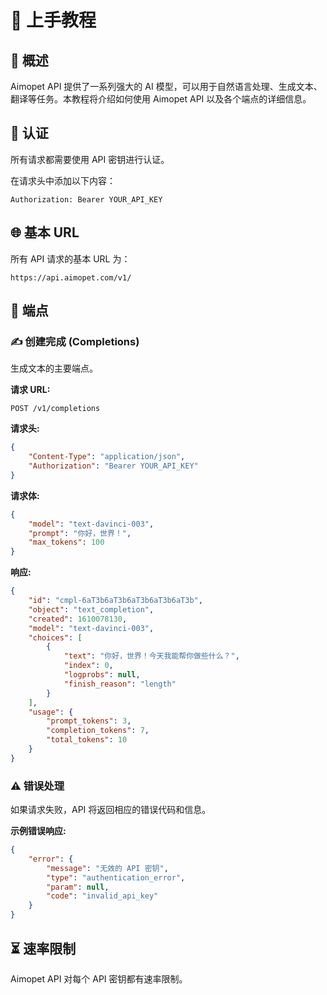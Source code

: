 # 📖 上手教程

## 📝 概述
Aimopet API 提供了一系列强大的 AI 模型，可以用于自然语言处理、生成文本、翻译等任务。本教程将介绍如何使用 Aimopet API 以及各个端点的详细信息。

## 🔑 认证
所有请求都需要使用 API 密钥进行认证。

在请求头中添加以下内容：
```
Authorization: Bearer YOUR_API_KEY
```

## 🌐 基本 URL
所有 API 请求的基本 URL 为：
```
https://api.aimopet.com/v1/
```

## 🔄 端点

### ✍️ 创建完成 (Completions)
生成文本的主要端点。

**请求 URL:**
```
POST /v1/completions
```

**请求头:**
```json
{
    "Content-Type": "application/json",
    "Authorization": "Bearer YOUR_API_KEY"
}
```

**请求体:**
```json
{
    "model": "text-davinci-003",
    "prompt": "你好，世界！",
    "max_tokens": 100
}
```

**响应:**
```json
{
    "id": "cmpl-6aT3b6aT3b6aT3b6aT3b6aT3b",
    "object": "text_completion",
    "created": 1610078130,
    "model": "text-davinci-003",
    "choices": [
        {
            "text": "你好，世界！今天我能帮你做些什么？",
            "index": 0,
            "logprobs": null,
            "finish_reason": "length"
        }
    ],
    "usage": {
        "prompt_tokens": 3,
        "completion_tokens": 7,
        "total_tokens": 10
    }
}
```

### ⚠️ 错误处理
如果请求失败，API 将返回相应的错误代码和信息。

**示例错误响应:**
```json
{
    "error": {
        "message": "无效的 API 密钥",
        "type": "authentication_error",
        "param": null,
        "code": "invalid_api_key"
    }
}
```

## ⏳ 速率限制
Aimopet API 对每个 API 密钥都有速率限制。

